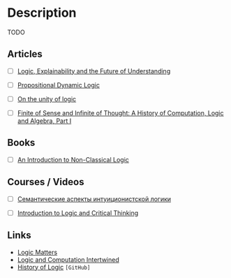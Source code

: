 # Description

TODO


## Articles

- [ ] [Logic, Explainability and the Future of Understanding](https://writings.stephenwolfram.com/2018/11/logic-explainability-and-the-future-of-understanding/)
- [ ] [Propositional Dynamic Logic](https://plato.stanford.edu/entries/logic-dynamic/)
- [ ] [On the unity of logic](https://www.sciencedirect.com/science/article/pii/016800729390093S)
- [ ] [Finite of Sense and Infinite of Thought: A History of Computation, Logic and Algebra, Part I](https://pron.github.io/posts/computation-logic-algebra-pt1)


## Books

- [ ] [An Introduction to Non-Classical Logic](https://www.cambridge.org/ie/academic/subjects/philosophy/philosophy-science/introduction-non-classical-logic-if-2nd-edition?format=PB&isbn=9780521670265)


## Courses / Videos

- [ ] [Семантические аспекты интуиционистской логики](https://compsciclub.ru/courses/intuitionisticsemantics/2021-autumn/)
- [ ] [Introduction to Logic and Critical Thinking](https://www.coursera.org/specializations/logic-critical-thinking-duke)


## Links

- [Logic Matters](https://www.logicmatters.net/)
- [Logic and Computation Intertwined](https://cs.uwaterloo.ca/~plragde/flaneries/LACI/)
- [History of Logic](https://github.com/prathyvsh/history-of-logic) `[GitHub]`
